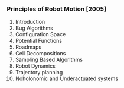 ### Principles of Robot Motion [2005]
1. Introduction
2. Bug Algorithms
3. Configuration Space
4. Potential Functions
5. Roadmaps
6. Cell Decompositions
7. Sampling Based Algorithms
8. Robot Dynamics
9. Trajectory planning
10. Noholonomic and Underactuated systems
